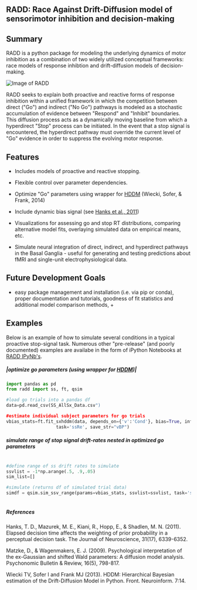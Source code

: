 ## RADD: Race Against Drift-Diffusion model of sensorimotor inhibition and decision-making

## Summary

RADD is a python package for modeling the underlying dynamics of motor inhibition
as a combination of two widely utilized conceptual frameworks: race models of response inhibtion
and drift-diffusion models of decision-making.

![Image of RADD](https://www.evernote.com/shard/s430/sh/8ce6464a-a304-411f-b26c-32162ceba3bc/56d47bbfbaf44a531a03c03fd4a21438/res/cc0f6f25-969a-44e7-a490-eec2386ee6ac/a.ssRe%20Final%20Fits%20and%20Figures.ipynb.jpg?resizeSmall&width=832&alpha=)

RADD seeks to explain both proactive and reactive forms of response inhibition within a unified
framework in which the competition between direct ("Go") and indirect ("No Go") pathways is modeled
as a stochastic accumulation of evidence between "Respond" and "Inhibit" boundaries. This diffusion 
process acts as a dynamically moving baseline from which a hyperdirect "Stop" process can be initiated. 
In the event that a stop signal is encountered, the hyperdirect pathway must override the current 
level of "Go" evidence in order to suppress the evolving motor response.



## Features

* Includes models of proactive and reactive stopping.

* Flexible control over parameter dependencies.

* Optimize "Go" parameters using wrapper for [HDDM](https://github.com/hddm-devs/hddm) (Wiecki, Sofer, & Frank, 2014)

* Include dynamic bias signal (see [Hanks et al., 2011](http://www.jneurosci.org/content/31/17/6339.full.pdf))

* Visualizations for assessing go and stop RT distributions,
  comparing alternative model fits, overlaying simulated data on empirical means, etc.

* Simulate neural integration of direct, indirect, and hyperdirect pathways in the 
  Basal Ganglia - useful for generating and testing predictions about fMRI and 
  single-unit electrophysiological data.



## Future Development Goals

* easy package management and installation (i.e. via pip or conda), proper 
  documentation and tutorials, goodness of fit statistics and additional model comparison
  methods, +



## Examples

Below is an example of how to simulate several conditions in a typical proactive stop-signal task.
Numerous other "pre-release" (and poorly documented) examples are availabe in the form of 
iPython Notebooks at [RADD IPyNb's](http://nbviewer.ipython.org/github/dunovank/pynb/tree/master/).


##### |optimize go parameters (using wrapper for [HDDM](https://github.com/hddm-devs/hddm))|
```python
import pandas as pd
from radd import ss, ft, qsim

#load go trials into a pandas df
data=pd.read_csv(SS_AllSx_Data.csv")

#estimate individual subject parameters for go trials
vbias_stats=ft.fit_sxhddm(data, depends_on={'v':'Cond'}, bias=True, informative=True, include=['a', 't', 'v', 'z', 'sv'], 
                   task='ssRe', save_str="vBP")
```

##### simulate range of stop signal drift-rates nested in optimized go parameters
```python

#define range of ss drift rates to simulate
ssvlist = -1*np.arange(.5, .9,.05)
sim_list=[]

#simulate (returns df of simulated trial data)
simdf = qsim.sim_ssv_range(params=vbias_stats, ssvlist=ssvlist, task='ssRe', ntrials=500)
    
```

##### References

Hanks, T. D., Mazurek, M. E., Kiani, R., Hopp, E., & Shadlen, M. N. (2011). Elapsed decision time affects the weighting of prior probability in a perceptual decision task. The Journal of Neuroscience, 31(17), 6339-6352.

Matzke, D., & Wagenmakers, E. J. (2009). Psychological interpretation of the ex-Gaussian and shifted Wald parameters: A diffusion model analysis. Psychonomic Bulletin & Review, 16(5), 798-817.

Wiecki TV, Sofer I and Frank MJ (2013). HDDM: Hierarchical Bayesian estimation of the Drift-Diffusion Model in Python. Front. Neuroinform. 7:14. 